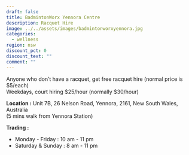 ```yaml
---
draft: false
title: BadmintonWorx Yennora Centre
description: Racquet Hire
image: ../../assets/images/badmintonworxyennora.jpg
categories:
  - wellness
region: nsw
discount_pct: 0
discount_text: ""
comment: ""
---
```


Anyone who don’t have a racquet, get free racquet hire (normal price is $5/each)\
Weekdays, court hiring $25/hour (normally $30/hour)

**Location :** Unit 7B, 26 Nelson Road, Yennora, 2161, New South Wales, Australia\
(5 mins walk from Yennora Station)

**Trading :**

- Monday - Friday : 10 am - 11 pm
- Saturday & Sunday : 8 am - 11 pm
